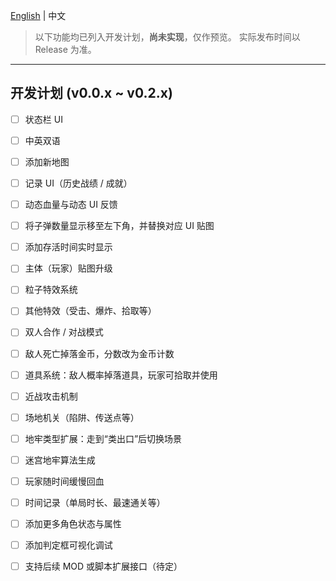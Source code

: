 [English](ROADMAP-en.md) | 中文

> 以下功能均已列入开发计划，**尚未实现**，仅作预览。
> 实际发布时间以 Release 为准。

------

## 开发计划 (v0.0.x ~ v0.2.x)

- [ ] 状态栏 UI
- [ ] 中英双语
- [ ] 添加新地图
- [ ] 记录 UI（历史战绩 / 成就）
- [ ] 动态血量与动态 UI 反馈
- [ ] 将子弹数量显示移至左下角，并替换对应 UI 贴图
- [ ] 添加存活时间实时显示

- [ ] 主体（玩家）贴图升级
- [ ] 粒子特效系统
- [ ] 其他特效（受击、爆炸、拾取等）

- [ ] 双人合作 / 对战模式
- [ ] 敌人死亡掉落金币，分数改为金币计数
- [ ] 道具系统：敌人概率掉落道具，玩家可拾取并使用
- [ ] 近战攻击机制
- [ ] 场地机关（陷阱、传送点等）

- [ ] 地牢类型扩展：走到“类出口”后切换场景
- [ ] 迷宫地牢算法生成
- [ ] 玩家随时间缓慢回血
- [ ] 时间记录（单局时长、最速通关等）

- [ ] 添加更多角色状态与属性
- [ ] 添加判定框可视化调试
- [ ] 支持后续 MOD 或脚本扩展接口（待定）